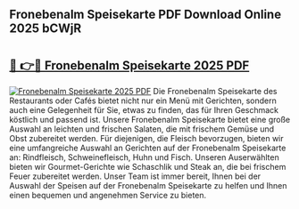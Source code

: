 ## Fronebenalm Speisekarte PDF Download Online 2025 bCWjR

# <h2><a href="http://gc8u5uu.nevu.top/?p=Fronebenalm+Speisekarte">🔗 👉🔴 Fronebenalm Speisekarte 2025 PDF</a></h2>

[![Fronebenalm Speisekarte 2025 PDF](https://i.imgur.com/dBaPXMq.png)](http://gc8u5uu.nevu.top/?p=Fronebenalm+Speisekarte)
Die Fronebenalm Speisekarte des Restaurants oder Cafés bietet nicht nur ein Menü mit Gerichten, sondern auch eine Gelegenheit für Sie, etwas zu finden, das für Ihren Geschmack köstlich und passend ist. Unsere Fronebenalm Speisekarte bietet eine große Auswahl an leichten und frischen Salaten, die mit frischem Gemüse und Obst zubereitet werden. Für diejenigen, die Fleisch bevorzugen, bieten wir eine umfangreiche Auswahl an Gerichten auf der Fronebenalm Speisekarte an: Rindfleisch, Schweinefleisch, Huhn und Fisch. Unseren Auserwählten bieten wir Gourmet-Gerichte wie Schaschlik und Steak an, die bei frischem Feuer zubereitet werden. Unser Team ist immer bereit, Ihnen bei der Auswahl der Speisen auf der Fronebenalm Speisekarte zu helfen und Ihnen einen bequemen und angenehmen Service zu bieten.
